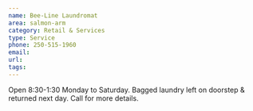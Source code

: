 ```yaml
---
name: Bee-Line Laundromat
area: salmon-arm
category: Retail & Services
type: Service
phone: 250-515-1960
email:
url:
tags:
---
```


Open 8:30-1:30 Monday to Saturday. Bagged laundry left on doorstep & returned next day. Call for more details.
